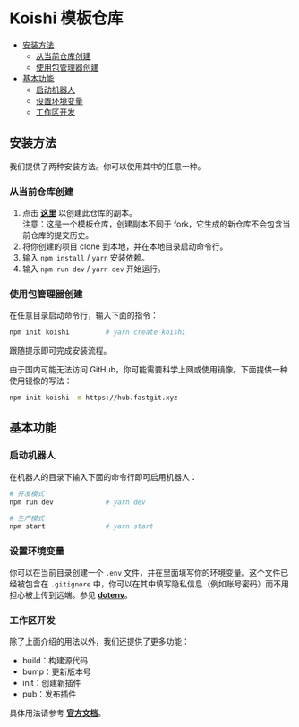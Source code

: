 # Koishi 模板仓库

- [安装方法](#安装方法)
  - [从当前仓库创建](#从当前仓库创建)
  - [使用包管理器创建](#使用包管理器创建)
- [基本功能](#基本功能)
  - [启动机器人](#启动机器人)
  - [设置环境变量](#设置环境变量)
  - [工作区开发](#工作区开发)

## 安装方法

我们提供了两种安装方法。你可以使用其中的任意一种。

### 从当前仓库创建

1. 点击 [**这里**](https://github.com/koishijs/boilerplate/generate) 以创建此仓库的副本。<br>注意：这是一个模板仓库，创建副本不同于 fork，它生成的新仓库不会包含当前仓库的提交历史。
2. 将你创建的项目 clone 到本地，并在本地目录启动命令行。
3. 输入 `npm install` / `yarn` 安装依赖。
4. 输入 `npm run dev` / `yarn dev` 开始运行。

### 使用包管理器创建

在任意目录启动命令行，输入下面的指令：

```sh
npm init koishi         # yarn create koishi
```

跟随提示即可完成安装流程。

由于国内可能无法访问 GitHub，你可能需要科学上网或使用镜像。下面提供一种使用镜像的写法：

```sh
npm init koishi -m https://hub.fastgit.xyz
```

## 基本功能

### 启动机器人

在机器人的目录下输入下面的命令行即可启用机器人：

```sh
# 开发模式
npm run dev             # yarn dev

# 生产模式
npm start               # yarn start
```

### 设置环境变量

你可以在当前目录创建一个 `.env` 文件，并在里面填写你的环境变量。这个文件已经被包含在 `.gitignore` 中，你可以在其中填写隐私信息（例如账号密码）而不用担心被上传到远端。参见 [**dotenv**](https://github.com/motdotla/dotenv)。

### 工作区开发

除了上面介绍的用法以外，我们还提供了更多功能：

- build：构建源代码
- bump：更新版本号
- init：创建新插件
- pub：发布插件

具体用法请参考 [**官方文档**](https://koishi.js.org/guide/introduction/workspace.html)。
